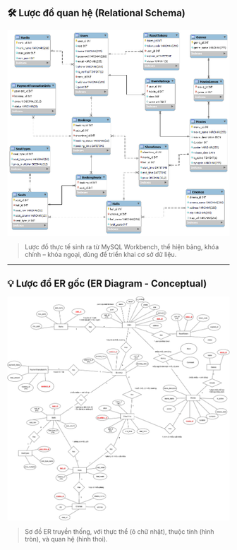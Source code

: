 ## 🛠️ Lược đồ quan hệ (Relational Schema)

![Relational Schema](MySQL_EERDiagram.png)

> Lược đồ thực tế sinh ra từ MySQL Workbench, thể hiện bảng, khóa chính – khóa ngoại, dùng để triển khai cơ sở dữ liệu.

---

## 💡 Lược đồ ER gốc (ER Diagram - Conceptual)

![ER Diagram](ERDiagram_drawio.png)

> Sơ đồ ER truyền thống, với thực thể (ô chữ nhật), thuộc tính (hình tròn), và quan hệ (hình thoi).

